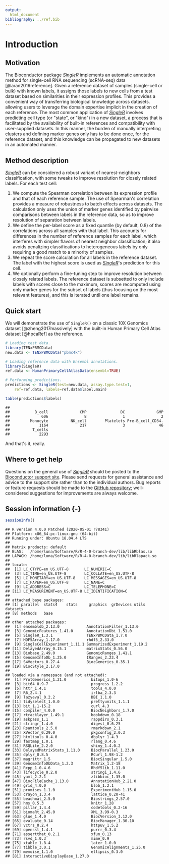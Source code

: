 ```yaml
---
output:
  html_document
bibliography: ../ref.bib
---
```


# Introduction



## Motivation

The Bioconductor package *[SingleR](https://bioconductor.org/packages/3.12/SingleR)* implements an automatic annotation method 
for single-cell RNA sequencing (scRNA-seq) data [@aran2019reference].
Given a reference dataset of samples (single-cell or bulk) with known labels, 
it assigns those labels to new cells from a test dataset based on similarities in their expression profiles.
This provides a convenient way of transferring biological knowledge across datasets. 
allowing users to leverage the domain expertise implicit in the creation of each reference.
The most common application of *[SingleR](https://bioconductor.org/packages/3.12/SingleR)* involves predicting cell type (or "state", or "kind") in a new dataset,
a process that is facilitated by the availability of built-in references and compatibility with user-supplied datasets.
In this manner, the burden of manually interpreting clusters and defining marker genes only has to be done once, for the reference dataset, and this knowledge can be propagated to new datasets in an automated manner.

## Method description

*[SingleR](https://bioconductor.org/packages/3.12/SingleR)* can be considered a robust variant of nearest-neighbors classification,
with some tweaks to improve resolution for closely related labels.
For each test cell:

1. We compute the Spearman correlation between its expression profile and that of each reference sample.
The use of Spearman's correlation provides a measure of robustness to batch effects across datasets.
The calculation only uses the union of marker genes identified by pairwise comparisons between labels in the reference data,
so as to improve resolution of separation between labels.
2. We define the per-label score as a fixed quantile (by default, 0.8) of the correlations across all samples with that label.
This accounts for differences in the number of reference samples for each label, 
which interferes with simpler flavors of nearest neighbor classification;
it also avoids penalizing classifications to heterogeneous labels by only requiring a good match to a minority of samples.
3. We repeat the score calculation for all labels in the reference dataset.
The label with the highest score is used as *[SingleR](https://bioconductor.org/packages/3.12/SingleR)*'s prediction for this cell.
4. We optionally perform a fine-tuning step to improve resolution between closely related labels.
The reference dataset is subsetted to only include labels with scores close to the maximum,
scores are recomputed using only marker genes for the subset of labels (thus focusing on the most relevant features),
and this is iterated until one label remains.

## Quick start

We will demonstrate the use of `SingleR()` on a classic 10X Genomics dataset [@zheng2017massively]
with the built-in Human Primary Cell Atlas dataset [@hpcaRef] as the reference.


```r
# Loading test data.
library(TENxPBMCData)
new.data <- TENxPBMCData("pbmc4k")

# Loading reference data with Ensembl annotations.
library(SingleR)
ref.data <- HumanPrimaryCellAtlasData(ensembl=TRUE)

# Performing predictions.
predictions <- SingleR(test=new.data, assay.type.test=1, 
    ref=ref.data, labels=ref.data$label.main)

table(predictions$labels)
```

```
## 
##           B_cell              CMP               DC              GMP 
##              606                8                1                2 
##         Monocyte          NK_cell        Platelets Pre-B_cell_CD34- 
##             1164              217                3               46 
##          T_cells 
##             2293
```

And that's it, really.

## Where to get help

Questions on the general use of *[SingleR](https://bioconductor.org/packages/3.12/SingleR)* should be posted to 
the [Bioconductor support site](https://support.bioconductor.org).
Please send requests for general assistance and advice to the
support site rather than to the individual authors.
Bug reports or feature requests should be made to the [GitHub repository](https://github.com/LTLA/SingleR);
well-considered suggestions for improvements are always welcome.

## Session information {-}


```r
sessionInfo()
```

```
## R version 4.0.0 Patched (2020-05-01 r78341)
## Platform: x86_64-pc-linux-gnu (64-bit)
## Running under: Ubuntu 18.04.4 LTS
## 
## Matrix products: default
## BLAS:   /home/luna/Software/R/R-4-0-branch-dev/lib/libRblas.so
## LAPACK: /home/luna/Software/R/R-4-0-branch-dev/lib/libRlapack.so
## 
## locale:
##  [1] LC_CTYPE=en_US.UTF-8       LC_NUMERIC=C              
##  [3] LC_TIME=en_US.UTF-8        LC_COLLATE=en_US.UTF-8    
##  [5] LC_MONETARY=en_US.UTF-8    LC_MESSAGES=en_US.UTF-8   
##  [7] LC_PAPER=en_US.UTF-8       LC_NAME=C                 
##  [9] LC_ADDRESS=C               LC_TELEPHONE=C            
## [11] LC_MEASUREMENT=en_US.UTF-8 LC_IDENTIFICATION=C       
## 
## attached base packages:
## [1] parallel  stats4    stats     graphics  grDevices utils     datasets 
## [8] methods   base     
## 
## other attached packages:
##  [1] ensembldb_2.13.0            AnnotationFilter_1.13.0    
##  [3] GenomicFeatures_1.41.0      AnnotationDbi_1.51.0       
##  [5] SingleR_1.3.1               TENxPBMCData_1.7.0         
##  [7] HDF5Array_1.17.0            rhdf5_2.33.0               
##  [9] SingleCellExperiment_1.11.1 SummarizedExperiment_1.19.2
## [11] DelayedArray_0.15.1         matrixStats_0.56.0         
## [13] Biobase_2.49.0              GenomicRanges_1.41.1       
## [15] GenomeInfoDb_1.25.0         IRanges_2.23.4             
## [17] S4Vectors_0.27.4            BiocGenerics_0.35.1        
## [19] BiocStyle_2.17.0           
## 
## loaded via a namespace (and not attached):
##  [1] ProtGenerics_1.21.0           bitops_1.0-6                 
##  [3] bit64_0.9-7                   progress_1.2.2               
##  [5] httr_1.4.1                    tools_4.0.0                  
##  [7] R6_2.4.1                      irlba_2.3.3                  
##  [9] lazyeval_0.2.2                DBI_1.1.0                    
## [11] tidyselect_1.0.0              prettyunits_1.1.1            
## [13] bit_1.1-15.2                  curl_4.3                     
## [15] compiler_4.0.0                BiocNeighbors_1.7.0          
## [17] rtracklayer_1.49.1            bookdown_0.18                
## [19] askpass_1.1                   rappdirs_0.3.1               
## [21] stringr_1.4.0                 digest_0.6.25                
## [23] Rsamtools_2.5.0               rmarkdown_2.1                
## [25] XVector_0.29.0                pkgconfig_2.0.3              
## [27] htmltools_0.4.0               dbplyr_1.4.3                 
## [29] fastmap_1.0.1                 rlang_0.4.6                  
## [31] RSQLite_2.2.0                 shiny_1.4.0.2                
## [33] DelayedMatrixStats_1.11.0     BiocParallel_1.23.0          
## [35] dplyr_0.8.5                   RCurl_1.98-1.2               
## [37] magrittr_1.5                  BiocSingular_1.5.0           
## [39] GenomeInfoDbData_1.2.3        Matrix_1.2-18                
## [41] Rcpp_1.0.4.6                  Rhdf5lib_1.11.0              
## [43] lifecycle_0.2.0               stringi_1.4.6                
## [45] yaml_2.2.1                    zlibbioc_1.35.0              
## [47] BiocFileCache_1.13.0          AnnotationHub_2.21.0         
## [49] grid_4.0.0                    blob_1.2.1                   
## [51] promises_1.1.0                ExperimentHub_1.15.0         
## [53] crayon_1.3.4                  lattice_0.20-41              
## [55] beachmat_2.5.0                Biostrings_2.57.0            
## [57] hms_0.5.3                     knitr_1.28                   
## [59] pillar_1.4.4                  codetools_0.2-16             
## [61] biomaRt_2.45.0                XML_3.99-0.3                 
## [63] glue_1.4.0                    BiocVersion_3.12.0           
## [65] evaluate_0.14                 BiocManager_1.30.10          
## [67] vctrs_0.2.4                   httpuv_1.5.2                 
## [69] openssl_1.4.1                 purrr_0.3.4                  
## [71] assertthat_0.2.1              xfun_0.13                    
## [73] rsvd_1.0.3                    mime_0.9                     
## [75] xtable_1.8-4                  later_1.0.0                  
## [77] tibble_3.0.1                  GenomicAlignments_1.25.0     
## [79] memoise_1.1.0                 ellipsis_0.3.0               
## [81] interactiveDisplayBase_1.27.0
```
